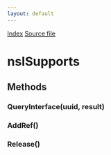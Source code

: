 ```yaml
---
layout: default
---
```

<div id='links'><a href="../index.html">Index</a>
<a href="http://dxr.mozilla.org/mozilla-central/source/xpcom/base/nsISupports.idl">Source file</a>
</div>

# nsISupports #

## Methods ##

### QueryInterface(uuid, result) ###

### AddRef() ###

### Release() ###
